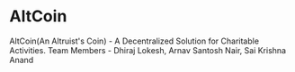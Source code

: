 # AltCoin
AltCoin(An Altruist's Coin) - A Decentralized Solution for Charitable Activities. Team Members - Dhiraj Lokesh, Arnav Santosh Nair, Sai Krishna Anand
